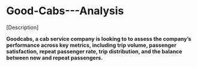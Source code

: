 # Good-Cabs---Analysis
[Description]




**Goodcabs, a cab service company is looking to to assess the company’s performance across key metrics, including trip volume, passenger satisfaction, repeat passenger rate, trip distribution, and the balance between new and repeat passengers.**




